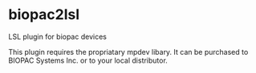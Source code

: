 # biopac2lsl
LSL plugin for biopac devices

This plugin requires the propriatary mpdev libary. It can be purchased to BIOPAC Systems Inc. or to your local distributor.
